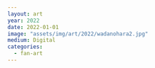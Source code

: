 ```yaml
---
layout: art
year: 2022
date: 2022-01-01
image: "assets/img/art/2022/wadanohara2.jpg"
medium: Digital
categories:
  - fan-art
---
```

